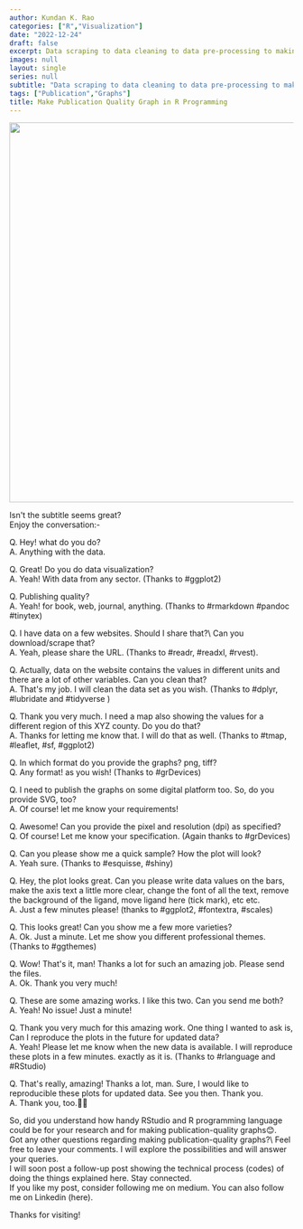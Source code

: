 ```yaml
---
author: Kundan K. Rao
categories: ["R","Visualization"]
date: "2022-12-24"
draft: false
excerpt: Data scraping to data cleaning to data pre-processing to making plots to exporting in multiple formats. Everything in Rstudio.
images: null
layout: single
series: null
subtitle: "Data scraping to data cleaning to data pre-processing to making plots to exporting in multiple formats. Everything in Rstudio."
tags: ["Publication","Graphs"]
title: Make Publication Quality Graph in R Programming
---
```

<img src="{{< blogdown/postref >}}publication-blog.png" width="672" />

Isn't the subtitle seems great?\
Enjoy the conversation:- 

Q. Hey! what do you do?\
A. Anything with the data.

Q. Great! Do you do data visualization?\
A. Yeah! With data from any sector. (Thanks to #ggplot2)

Q. Publishing quality?\
A. Yeah! for book, web, journal, anything. (Thanks to #rmarkdown #pandoc #tinytex)

Q. I have data on a few websites. Should I share that?\ Can you download/scrape that?\
A. Yeah, please share the URL. (Thanks to #readr, #readxl, #rvest).

Q. Actually, data on the website contains the values in different units and there are a lot of other variables. Can you clean that?\
A. That's my job. I will clean the data set as you wish. (Thanks to #dplyr, #lubridate and #tidyverse )

Q. Thank you very much. I need a map also showing the values for a different region of this XYZ county. Do you do that?\
A. Thanks for letting me know that. I will do that as well. (Thanks to #tmap, #leaflet, #sf, #ggplot2)

Q. In which format do you provide the graphs? png, tiff?\
Q. Any format! as you wish! (Thanks to #grDevices)

Q. I need to publish the graphs on some digital platform too. So, do you provide SVG, too?\
A. Of course! let me know your requirements!

Q. Awesome! Can you provide the pixel and resolution (dpi) as specified?\
Q. Of course! Let me know your specification. (Again thanks to #grDevices)

Q. Can you please show me a quick sample? How the plot will look?\
A. Yeah sure. (Thanks to #esquisse, #shiny)

Q. Hey, the plot looks great. Can you please write data values on the bars, make the axis text a little more clear, change the font of all the text, remove the background of the ligand, move ligand here (tick mark), etc etc.\
A. Just a few minutes please! (thanks to #ggplot2, #fontextra, #scales)

Q. This looks great! Can you show me a few more varieties?\
A. Ok. Just a minute. Let me show you different professional themes. (Thanks to #ggthemes)

Q. Wow! That's it, man! Thanks a lot for such an amazing job. Please send the files.\
A. Ok. Thank you very much!

Q. These are some amazing works. I like this two. Can you send me both?\
A. Yeah! No issue! Just a minute!

Q. Thank you very much for this amazing work. One thing I wanted to ask is, Can I reproduce the plots in the future for updated data?\
A. Yeah! Please let me know when the new data is available. I will reproduce these plots in a few minutes. exactly as it is. (Thanks to #rlanguage and #RStudio)

Q. That's really, amazing! Thanks a lot, man. Sure, I would like to reproducible these plots for updated data. See you then. Thank you.\
A. Thank you, too.🍹🍹

So, did you understand how handy RStudio and R programming language could be for your research and for making publication-quality graphs😊.\
Got any other questions regarding making publication-quality graphs?\ Feel free to leave your comments. I will explore the possibilities and will answer your queries.\
I will soon post a follow-up post showing the technical process (codes) of doing the things explained here. Stay connected.\
If you like my post, consider following me on medium. You can also follow me on Linkedin (here).

Thanks for visiting!
